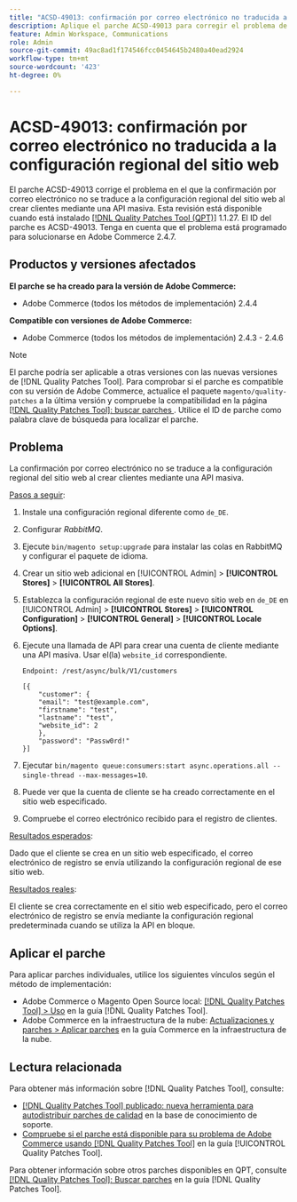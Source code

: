 ```yaml
---
title: "ACSD-49013: confirmación por correo electrónico no traducida a la configuración regional del sitio web"
description: Aplique el parche ACSD-49013 para corregir el problema de Adobe Commerce en el que la confirmación por correo electrónico no se traduce a la configuración regional del sitio web al crear clientes mediante una API masiva.
feature: Admin Workspace, Communications
role: Admin
source-git-commit: 49ac8ad1f174546fcc0454645b2480a40ead2924
workflow-type: tm+mt
source-wordcount: '423'
ht-degree: 0%

---
```


# ACSD-49013: confirmación por correo electrónico no traducida a la configuración regional del sitio web

El parche ACSD-49013 corrige el problema en el que la confirmación por correo electrónico no se traduce a la configuración regional del sitio web al crear clientes mediante una API masiva. Esta revisión está disponible cuando está instalado [[!DNL Quality Patches Tool (QPT)]](https://experienceleague.adobe.com/en/docs/commerce-knowledge-base/kb/announcements/commerce-announcements/magento-quality-patches-released-new-tool-to-self-serve-quality-patches) 1.1.27. El ID del parche es ACSD-49013. Tenga en cuenta que el problema está programado para solucionarse en Adobe Commerce 2.4.7.

## Productos y versiones afectados

**El parche se ha creado para la versión de Adobe Commerce:**

* Adobe Commerce (todos los métodos de implementación) 2.4.4

**Compatible con versiones de Adobe Commerce:**

* Adobe Commerce (todos los métodos de implementación) 2.4.3 - 2.4.6

>[!NOTE]
>
>El parche podría ser aplicable a otras versiones con las nuevas versiones de [!DNL Quality Patches Tool]. Para comprobar si el parche es compatible con su versión de Adobe Commerce, actualice el paquete `magento/quality-patches` a la última versión y compruebe la compatibilidad en la página [[!DNL Quality Patches Tool]: buscar parches ](https://experienceleague.adobe.com/tools/commerce-quality-patches/index.html). Utilice el ID de parche como palabra clave de búsqueda para localizar el parche.

## Problema

La confirmación por correo electrónico no se traduce a la configuración regional del sitio web al crear clientes mediante una API masiva.

<u>Pasos a seguir</u>:

1. Instale una configuración regional diferente como `de_DE`.
1. Configurar *RabbitMQ*.
1. Ejecute `bin/magento setup:upgrade` para instalar las colas en RabbitMQ y configurar el paquete de idioma.
1. Crear un sitio web adicional en [!UICONTROL Admin] > **[!UICONTROL Stores]** > **[!UICONTROL All Stores]**.
1. Establezca la configuración regional de este nuevo sitio web en `de_DE` en [!UICONTROL Admin] > **[!UICONTROL Stores]** > **[!UICONTROL Configuration]** > **[!UICONTROL General]** > **[!UICONTROL Locale Options]**.
1. Ejecute una llamada de API para crear una cuenta de cliente mediante una API masiva. Usar el(la) `website_id` correspondiente.

   `Endpoint: /rest/async/bulk/V1/customers`

   ```
   [{
       "customer": {
       "email": "test@example.com",
       "firstname": "test",
       "lastname": "test",
       "website_id": 2
       },
       "password": "Passw0rd!"
   }]
   ```

1. Ejecutar `bin/magento queue:consumers:start async.operations.all --single-thread --max-messages=10`.
1. Puede ver que la cuenta de cliente se ha creado correctamente en el sitio web especificado.
1. Compruebe el correo electrónico recibido para el registro de clientes.

<u>Resultados esperados</u>:

Dado que el cliente se crea en un sitio web especificado, el correo electrónico de registro se envía utilizando la configuración regional de ese sitio web.

<u>Resultados reales</u>:

El cliente se crea correctamente en el sitio web especificado, pero el correo electrónico de registro se envía mediante la configuración regional predeterminada cuando se utiliza la API en bloque.

## Aplicar el parche

Para aplicar parches individuales, utilice los siguientes vínculos según el método de implementación:

* Adobe Commerce o Magento Open Source local: [[!DNL Quality Patches Tool] > Uso](https://experienceleague.adobe.com/docs/commerce-operations/tools/quality-patches-tool/usage.html) en la guía [!DNL Quality Patches Tool].
* Adobe Commerce en la infraestructura de la nube: [Actualizaciones y parches > Aplicar parches](https://experienceleague.adobe.com/docs/commerce-cloud-service/user-guide/develop/upgrade/apply-patches.html) en la guía Commerce en la infraestructura de la nube.

## Lectura relacionada

Para obtener más información sobre [!DNL Quality Patches Tool], consulte:

* [[!DNL Quality Patches Tool] publicado: nueva herramienta para autodistribuir parches de calidad](https://experienceleague.adobe.com/en/docs/commerce-knowledge-base/kb/announcements/commerce-announcements/magento-quality-patches-released-new-tool-to-self-serve-quality-patches) en la base de conocimiento de soporte.
* [Compruebe si el parche está disponible para su problema de Adobe Commerce usando [!DNL Quality Patches Tool]](/help/tools/quality-patches-tool/patches-available-in-qpt/check-patch-for-magento-issue-with-magento-quality-patches.md) en la guía [!UICONTROL Quality Patches Tool].


Para obtener información sobre otros parches disponibles en QPT, consulte [[!DNL Quality Patches Tool]: Buscar parches](https://experienceleague.adobe.com/tools/commerce-quality-patches/index.html) en la guía [!DNL Quality Patches Tool].
